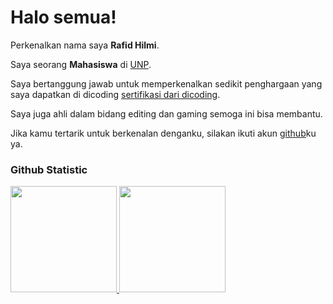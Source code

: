 # Halo semua! 

Perkenalkan nama saya **Rafid Hilmi**.<br>

Saya seorang **Mahasiswa** di [UNP](https://www.unp.ac.id/).<br>

Saya bertanggung jawab untuk memperkenalkan sedikit penghargaan yang saya dapatkan di dicoding [sertifikasi dari dicoding](https://github.com/RazorPG/progres-belajarku/files/12765924/sertifikat_course_DICODING_SQL.pdf).<br>

Saya juga ahli dalam bidang editing dan gaming semoga ini bisa membantu.<br>

Jika kamu tertarik untuk berkenalan denganku, silakan ikuti akun [github](https://github.com/RazorPG)ku ya.

### Github Statistic
<p align="left">
<a href="https://github.com/RazorPG">
  <img height="170em" src="https://github-readme-stats-eight-theta.vercel.app/api?username=RazorPG&show_icons=true&theme=algolia&include_all_commits=true&count_private=true"/>
  <img height="170em" src="https://github-readme-stats-eight-theta.vercel.app/api/top-langs/?username=RazorPG&layout=compact&theme=algolia"/>
</a>
</p>

